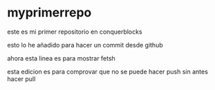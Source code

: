 # myprimerrepo
este es mi primer repositorio en conquerblocks

esto lo he añadido para hacer un commit desde github

ahora esta linea es para mostrar fetsh

esta edicion es para comprovar que no se puede hacer push sin antes hacer pull
